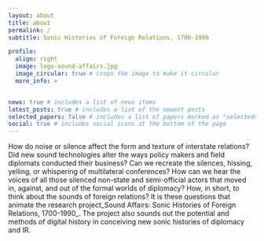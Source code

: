 ```yaml
---
layout: about
title: about
permalink: /
subtitle: Sonic Histories of Foreign Relations, 1700-1990

profile:
  align: right
  image: logo-sound-affairs.jpg
  image_circular: true # crops the image to make it circular
  more_info: >


news: true # includes a list of news items
latest_posts: true # includes a list of the newest posts
selected_papers: false # includes a list of papers marked as "selected={true}"
social: true # includes social icons at the bottom of the page
---
```


How do noise or silence affect the form and texture of interstate relations? Did new sound technologies alter the ways policy makers and field diplomats conducted their business? Can we recreate the silences, hissing, yelling, or whispering of multilateral conferences? How can we hear the voices of all those silenced non-state and semi-official actors that moved in, against, and out of the formal worlds of diplomacy? How, in short, to think about the sounds of foreign relations? It is these questions that animate the research project_Sound Affairs: Sonic Histories of Foreign Relations, 1700-1990_. The project also sounds out the potential and methods of digital history in conceiving new sonic histories of diplomacy and IR.




